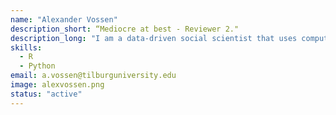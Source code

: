 ```yaml
---
name: "Alexander Vossen"
description_short: “Mediocre at best - Reviewer 2."
description_long: "I am a data-driven social scientist that uses computational linguistics to examine entrepreneurial strategy decisions. Mostly with R and Python." 
skills:
  - R
  - Python
email: a.vossen@tilburguniversity.edu 
image: alexvossen.png 
status: "active"
---
```

